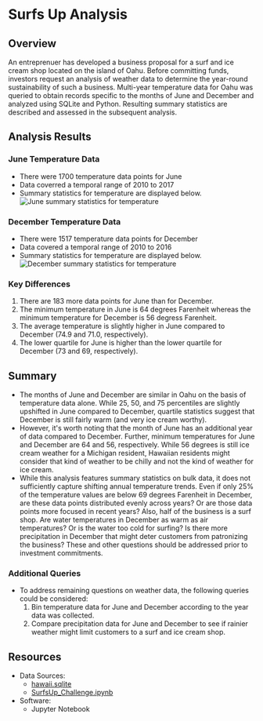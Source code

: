 # Surfs Up Analysis
## Overview
An entreprenuer has developed a business proposal for a surf and ice cream shop located on the island of Oahu. Before committing funds, investors request an analysis of weather data to determine the year-round sustainability of such a business. Multi-year temperature data for Oahu was queried to obtain records specific to the months of June and December and analyzed using SQLite and Python. Resulting summary statistics are described and assessed in the subsequent analysis. 
## Analysis Results
### June Temperature Data
- There were 1700 temperature data points for June
- Data coverred a temporal range of 2010 to 2017
- Summary statistics for temperature are displayed below.
  ![June summary statistics for temperature](https://github.com/InRegards2Pluto/surfs_up/blob/fae7841ba3052719b9b388dd993e28dce26592cd/Resources/sum_stats_temp_June.png)
### December Temperature Data
- There were 1517 temperature data points for December
- Data covered a temporal range of 2010 to 2016
- Summary statistics for temperature are displayed below.
  ![December summary statistics for temperature](https://github.com/InRegards2Pluto/surfs_up/blob/fae7841ba3052719b9b388dd993e28dce26592cd/Resources/sum_stats_temp_June.png)
### Key Differences
1) There are 183 more data points for June than for December.
2) The minimum temperature in June is 64 degrees Farenheit whereas the minimum temperature for December is 56 degress Farenheit.
3) The average temperature is slightly higher in June compared to December (74.9 and 71.0, respectively).
4) The lower quartile for June is higher than the lower quartile for December (73 and 69, respectively).  
## Summary
- The months of June and December are similar in Oahu on the basis of temperature data alone. While 25, 50, and 75 percentiles are slightly upshifted in June compared to December, quartile statistics suggest that December is still fairly warm (and very ice cream worthy). 
- However, it's worth noting that the month of June has an additional year of data compared to December. Further, minimum temperatures for June and December are 64 and 56, respectively. While 56 degrees is still ice cream weather for a Michigan resident, Hawaiian residents might consider that kind of weather to be chilly and not the kind of weather for ice cream.
- While this analysis features summary statistics on bulk data, it does not sufficiently capture shifting annual temperature trends. Even if only 25% of the temperature values are below 69 degrees Farenheit in December, are these data points distributed evenly across years? Or are those data points more focused in recent years? Also, half of the business is a surf shop. Are water temperatures in December as warm as air temperatures? Or is the water too cold for surfing? Is there more precipitation in December that might deter customers from patronizing the business? These and other questions should be addressed prior to investment commitments.
### Additional Queries
- To address remaining questions on weather data, the following queries could be considered:
  1) Bin temperature data for June and December according to the year data was collected.
  2) Compare precipitation data for June and December to see if rainier weather might limit customers to a surf and ice cream shop.



## Resources
- Data Sources:
  - [hawaii.sqlite](https://github.com/InRegards2Pluto/surfs_up/blob/fae7841ba3052719b9b388dd993e28dce26592cd/hawaii.sqlite)
  - [SurfsUp_Challenge.ipynb](https://github.com/InRegards2Pluto/surfs_up/blob/fae7841ba3052719b9b388dd993e28dce26592cd/SurfsUp_Challenge.ipynb)
- Software:
  - Jupyter Notebook

